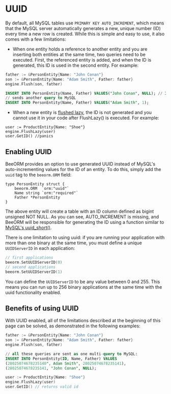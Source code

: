 # UUID

By default, all MySQL tables use `PRIMARY KEY AUTO_INCREMENT`, which means that the MySQL server automatically generates a new, unique number (ID) every time a new row is created. While this is simple and easy to use, it also comes with a few limitations:

 * When one entity holds a reference to another entity and you are inserting both entities at the same time, two queries need to be executed. First, the referenced entity is added, and when the ID is generated, this ID is used in the second entity. For example:

```go
father := &PersonEntity{Name: "John Conan"}
son := &PersonEntity{Name: "Adam Smith", Father: father}
engine.Flush(son, father)
```

```sql
INSERT INTO PersonEntity(Name, Father) VALUES("John Conan", NULL); // ID = 1
// sends another query to MySQL
INSERT INTO PersonEntity(Name, Father) VALUES("Adam Smith", 1);
```

 * When a new entity is [flushed lazy](/guide/lazy_flush.html), the ID is not generated and you cannot use it in your code after FlushLazy() is executed. For example:

```go{3}
user := ProductEntity{Name: "Shoe"}
engine.FlushLazy(user)
user.GetID() //panics
```

## Enabling UUID

BeeORM provides an option to use generated UUID instead of MySQL's auto-incrementing values for the ID of an entity. To do this, simply add the `uuid` tag to the `beeorm.ORM` field:

```go{2}
type PersonEntity struct {
	beeorm.ORM  `orm:"uuid"`
	Name string `orm:"required"`
	Father *PersonEntity
}
```


The above entity will create a table with an ID column defined as bigint unsigned NOT NULL. As you can see, AUTO_INCREMENT is missing, and BeeORM will be responsible for generating the ID using a function similar to [MySQL's uuid_short()](https://dev.mysql.com/doc/refman/8.0/en/miscellaneous-functions.html#function_uuid-short).

There is one limitation to using uuid: if you are running your application with more than one binary at the same time, you must define a unique `UUIDServerID` in each application:

```go
// first applications
beeorm.SetUUIDServerID(0)
// second applications
beeorm.SetUUIDServerID(1)
```

You can define the `UUIDServerID` to be any value between 0 and 255. This means you can run up to 256 binary applications at the same time with the uuid functionality enabled.
 
## Benefits of using UUID

With UUID enabled, all of the limitations described at the beginning of this page can be solved, as demonstrated in the following examples:

```go
father := &PersonEntity{Name: "John Conan"}
son := &PersonEntity{Name: "Adam Smith", Father: father}
engine.Flush(son, father)
```

```sql
// all these queries are sent as one multi-query to MySQL:
INSERT INTO PersonEntity(ID, Name, Father) VALUES
(28025074678235140", Adam Smith", 28025074678235141),
(28025074678235141, "John Conan", NULL);
```

```go
user := ProductEntity{Name: "Shoe"}
engine.FlushLazy(user)
user.GetID() // returns valid id 
```

